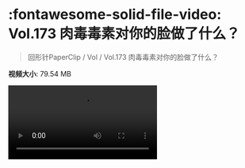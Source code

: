# :fontawesome-solid-file-video: Vol.173 肉毒毒素对你的脸做了什么？

> 回形针PaperClip / Vol / Vol.173 肉毒毒素对你的脸做了什么？

**视频大小**: 79.54 MB

<div class="video"><video src="https://file.hsyhx.top/archive/回形针PaperClip/Vol/Vol.173 肉毒毒素对你的脸做了什么？.mp4" controls preload>🤔 您的浏览器不支持 video 标签</video></div>